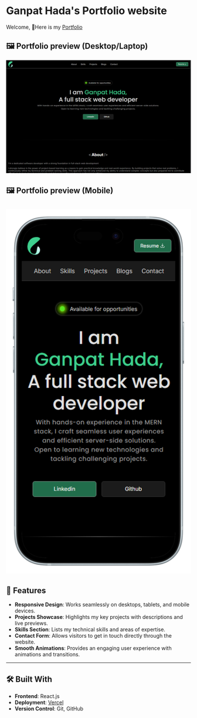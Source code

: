 # Ganpat Hada's Portfolio website

Welcome, 👏Here is my [Portfolio](https://ganpathada22.netlify.app)

## 🖼 Portfolio preview (Desktop/Laptop)

![Portfolio preview](./src/assets/app_screenshot_desktop.png)

## 🖼 Portfolio preview (Mobile)

![Portfolio preview](./src/assets/mobile_screen.png)
---

## 🚀 Features

- **Responsive Design**: Works seamlessly on desktops, tablets, and mobile devices.
- **Projects Showcase**: Highlights my key projects with descriptions and live previews.
- **Skills Section**: Lists my technical skills and areas of expertise.
- **Contact Form**: Allows visitors to get in touch directly through the website.
- **Smooth Animations**: Provides an engaging user experience with animations and transitions.

---

## 🛠️ Built With

- **Frontend**: React.js
- **Deployment**: [Vercel](https://vercel.com/)
- **Version Control**: Git, GitHub
